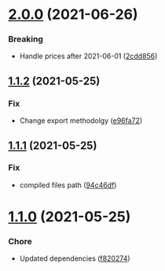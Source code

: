 # [2.0.0](https://github.com/alvaro-octal/node-esios-api/compare/v1.1.2...v2.0.0) (2021-06-26)


### Breaking

* Handle prices after 2021-06-01 ([2cdd856](https://github.com/alvaro-octal/node-esios-api/commit/2cdd856a2160710745e8f7d98d5090599999ae37))

## [1.1.2](https://github.com/alvaro-octal/node-esios-api/compare/v1.1.1...v1.1.2) (2021-05-25)


### Fix

* Change export methodolgy ([e96fa72](https://github.com/alvaro-octal/node-esios-api/commit/e96fa7298fd8244f3660a7d91ddc0cd540888225))

## [1.1.1](https://github.com/alvaro-octal/node-esios-api/compare/v1.1.0...v1.1.1) (2021-05-25)


### Fix

* compiled files path ([94c46df](https://github.com/alvaro-octal/node-esios-api/commit/94c46dff4d3038a902ad7e18750064a1058ab5f9))

# [1.1.0](https://github.com/alvaro-octal/node-esios-api/compare/v1.0.0...v1.1.0) (2021-05-25)


### Chore

* Updated dependencies ([f820274](https://github.com/alvaro-octal/node-esios-api/commit/f82027459344dc8e2b59622583bdc98c0eb0434f))
